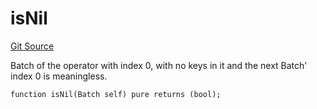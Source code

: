 # isNil
[Git Source](https://github.com/lidofinance/community-staking-module/blob/8ce9441dce1001c93d75d065f051013ad5908976/src/lib/QueueLib.sol)

Batch of the operator with index 0, with no keys in it and the next Batch' index 0 is meaningless.


```solidity
function isNil(Batch self) pure returns (bool);
```

